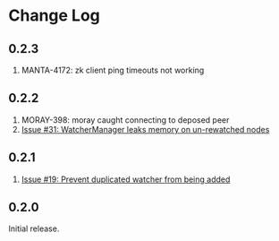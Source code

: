 # Change Log

## 0.2.3

1. MANTA-4172: zk client ping timeouts not working

## 0.2.2

1. MORAY-398: moray caught connecting to deposed peer
2. [Issue #31: WatcherManager leaks memory on un-rewatched nodes](https://github.com/alexguan/node-zookeeper-client/issues/31)

## 0.2.1

1. [Issue #19: Prevent duplicated watcher from being added](https://github.com/alexguan/node-zookeeper-client/pull/19)

## 0.2.0

Initial release.
